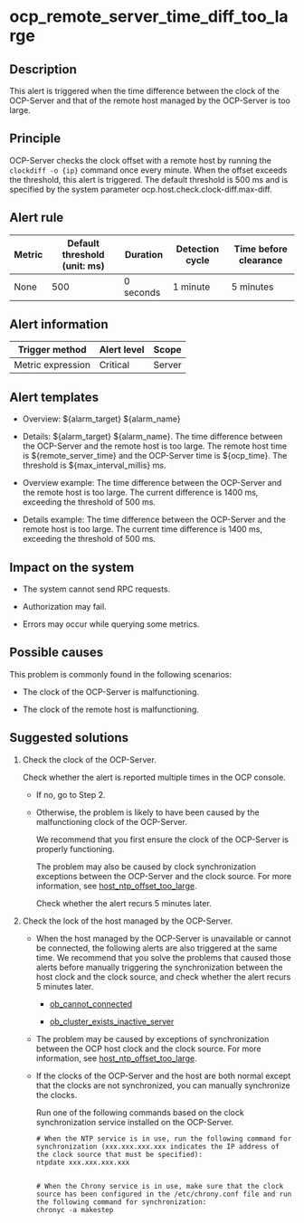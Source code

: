ocp_remote_server_time_diff_too_large
==========================================================



**Description**
------------------------------------

This alert is triggered when the time difference between the clock of the OCP-Server and that of the remote host managed by the OCP-Server is too large.

Principle
------------------------------

OCP-Server checks the clock offset with a remote host by running the `clockdiff -o {ip}` command once every minute. When the offset exceeds the threshold, this alert is triggered. The default threshold is 500 ms and is specified by the system parameter ocp.host.check.clock-diff.max-diff.

**Alert rule**
-----------------------------------



| Metric | Default threshold (unit: ms) | Duration  | Detection cycle | Time before clearance |
|--------|------------------------------|-----------|-----------------|-----------------------|
| None   | 500                          | 0 seconds | 1 minute        | 5 minutes             |



**Alert information**
------------------------------------------



|  Trigger method   | Alert level | Scope  |
|-------------------|-------------|--------|
| Metric expression | Critical    | Server |



**Alert templates**
----------------------------------------

* Overview: \${alarm_target} ${alarm_name}



* Details: \${alarm_target} \${alarm_name}. The time difference between the OCP-Server and the remote host is too large. The remote host time is \${remote_server_time} and the OCP-Server time is \${ocp_time}. The threshold is \${max_interval_millis} ms.



* Overview example: The time difference between the OCP-Server and the remote host is too large. The current difference is 1400 ms, exceeding the threshold of 500 ms.



* Details example: The time difference between the OCP-Server and the remote host is too large. The current time difference is 1400 ms, exceeding the threshold of 500 ms.






**Impact on the system**
---------------------------------------------

* The system cannot send RPC requests.



* Authorization may fail.



* Errors may occur while querying some metrics.






Possible causes
------------------------------------

This problem is commonly found in the following scenarios:

* The clock of the OCP-Server is malfunctioning.



* The clock of the remote host is malfunctioning.






Suggested solutions
----------------------------------------

1. Check the clock of the OCP-Server.

   Check whether the alert is reported multiple times in the OCP console.
   * If no, go to Step 2.



   * Otherwise, the problem is likely to have been caused by the malfunctioning clock of the OCP-Server.

     We recommend that you first ensure the clock of the OCP-Server is properly functioning.

     The problem may also be caused by clock synchronization exceptions between the OCP-Server and the clock source. For more information, see [host_ntp_offset_too_large](../3.application-alert/15.the-offset-between-the-host_ntp_offset_too_large-server-and-the-clock-source.md).

     Check whether the alert recurs 5 minutes later.





2. Check the lock of the host managed by the OCP-Server.

   * When the host managed by the OCP-Server is unavailable or cannot be connected, the following alerts are also triggered at the same time. We recommend that you solve the problems that caused those alerts before manually triggering the synchronization between the host clock and the clock source, and check whether the alert recurs 5 minutes later.

     * [ob_cannot_connected](../2.ob-alert/1.ob_cannot_connected-observer-cannot-be-connected.md)



     * [ob_cluster_exists_inactive_server](../2.ob-alert/3.ob_cluster_exists_inactive_server-ob-the-cluster-is-not-working.md)






   * The problem may be caused by exceptions of synchronization between the OCP host clock and the clock source. For more information, see [host_ntp_offset_too_large](../3.application-alert/15.the-offset-between-the-host_ntp_offset_too_large-server-and-the-clock-source.md).



   * If the clocks of the OCP-Server and the host are both normal except that the clocks are not synchronized, you can manually synchronize the clocks.

     Run one of the following commands based on the clock synchronization service installed on the OCP-Server.

     ```shell
     # When the NTP service is in use, run the following command for synchronization (xxx.xxx.xxx.xxx indicates the IP address of the clock source that must be specified):
     ntpdate xxx.xxx.xxx.xxx


     # When the Chrony service is in use, make sure that the clock source has been configured in the /etc/chrony.conf file and run the following command for synchronization:
     chronyc -a makestep
     ```








